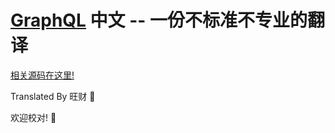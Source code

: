 # [GraphQL](https://www.howtographql.com/basics/0-introduction/) 中文 -- 一份不标准不专业的翻译

[相关源码在这里!](https://github.com/howtographql/react-apollo)

Translated By 旺财 🙋

欢迎校对! 🎉

